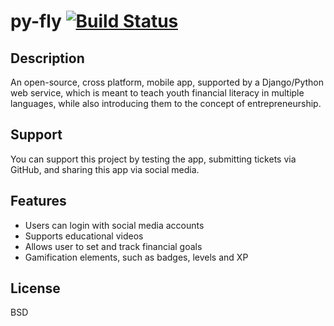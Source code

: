 # py-fly [![Build Status](https://travis-ci.org/Oinweb/py-fly.svg?branch=master)](https://travis-ci.org/Oinweb/py-fly)
## Description
An open-source, cross platform, mobile app, supported by a Django/Python web service, which is meant to teach youth financial literacy in multiple languages, while also introducing them to the concept of entrepreneurship.

## Support
You can support this project by testing the app, submitting tickets via GitHub, and sharing this app via social media.

## Features
- Users can login with social media accounts
- Supports educational videos
- Allows user to set and track financial goals
- Gamification elements, such as badges, levels and XP

## License
BSD
